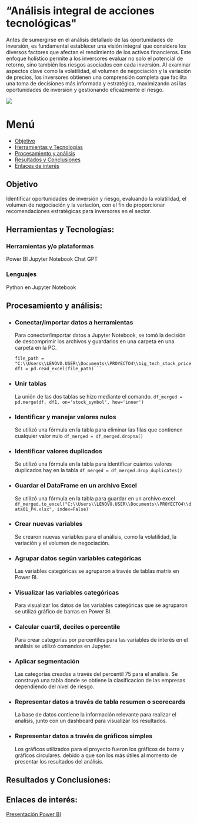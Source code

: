 # “Análisis integral de acciones tecnológicas"
Antes de sumergirse en el análisis detallado de las oportunidades de inversión, es fundamental establecer una visión integral que considere los diversos factores que afectan el rendimiento de los activos financieros. Este enfoque holístico permite a los inversores evaluar no solo el potencial de retorno, sino también los riesgos asociados con cada inversión. 
Al examinar aspectos clave como la volatilidad, el volumen de negociación y la variación de precios, los inversores obtienen una comprensión completa que facilita una toma de decisiones más informada y estratégica, maximizando así las oportunidades de inversión y gestionando eficazmente el riesgo.

![](https://i0.wp.com/criptotendencia.com/wp-content/uploads/2017/09/10-consejos-para-invertir-en-la-bolsa-de-valores.png?fit=960%2C540&ssl=1)

# Menú
- [Objetivo](#Objetivo)
- [Herramientas y Tecnologías](#HerramientasyTecnologías)
- [Procesamiento y análisis](#Procesamientoyanálisis)
- [Resultados y Conclusiones](#ResultadosyConclusiones)
- [Enlaces de interés](#Enlacesdeinterés)

## Objetivo
Identificar oportunidades de inversión y riesgo, evaluando la volatilidad, el volumen de negociación y la variación, con el fin de proporcionar recomendaciones estratégicas para inversores en el sector.

## Herramientas y Tecnologías:

### Herramientas y/o plataformas
Power BI
Jupyter Notebook
Chat GPT

### Lenguajes
Python en Jupyter Notebook

## Procesamiento y análisis:

- ### Conectar/importar datos a herramientas
  Para conectar/importar datos a Jupyter Notebook, se tomó la decisión de descomprimir los archivos y guardarlos en una carpeta en una carpeta en la PC.
  ```df = pd.read_csv("C:\\Users\\LENOVO.USER\\Documents\\PROYECTO4\\csv_archivos\\big_tech_companies.csv")
  file_path = "C:\\Users\\LENOVO.USER\\Documents\\PROYECTO4\\big_tech_stock_prices.xlsx"
  df1 = pd.read_excel(file_path)```
- ### Unir tablas
  La unión de las dos tablas se hizo mediante el comando.
  ```df_merged = pd.merge(df, df1, on='stock_symbol', how='inner')```

- ### Identificar y manejar valores nulos
  Se utilizó una fórmula en la tabla para eliminar las filas que contienen cualquier valor nulo
  ```df_merged = df_merged.dropna()```

- ### Identificar valores duplicados  
  Se utilizó una fórmula en la tabla para identificar cuántos valores duplicados hay en la tabla
  ```df_merged = df_merged.drop_duplicates()```

- ### Guardar el DataFrame en un archivo Excel  
  Se utilizó una fórmula en la tabla para guardar en un archivo excel
  ```df_merged.to_excel("C:\\Users\\LENOVO.USER\\Documents\\PROYECTO4\\data01_P4.xlsx", index=False)```

- ### Crear nuevas variables
  Se crearon nuevas variables para el análisis, como la volatilidad, la variación y el volumen de negociación. 

- ### Agrupar datos según variables categóricas
  Las variables categóricas se agruparon a través de tablas matrix en Power BI.

- ### Visualizar las variables categóricas
  Para visualizar los datos de las variables categóricas que se agruparon se utilizó gráfico de barras en Power BI.

- ### Calcular cuartil, deciles o percentile
  Para crear categorías por percentiles para las variables de interés en el análisis se utilizó comandos en Jupyter. 

- ### Aplicar segmentación
  Las categorías creadas a través del percentil 75 para el análisis. 
  Se construyó una tabla donde se obtiene la clasificacion de las empresas dependiendo del nivel de riesgo.
  
- ### Representar datos a través de tabla resumen o scorecards
  La base de datos contiene la información relevante para realizar el analísis, junto con un dashboard para visualizar los resultados.

- ### Representar datos a través de gráficos simples
  Los gráficos utilizados para el proyecto fueron los gráficos de barra y gráficos circulares. debido a que son los más útiles al momento de presentar los resultados del análisis. 

## Resultados y Conclusiones:


## Enlaces de interés:
[Presentación Power BI](https://drive.google.com/file/d/1e44p6GRHkyoiD3R5H2_udV73olTpoUqd/view?usp=sharing)
